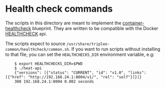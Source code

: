 # Health check commands

The scripts in this directory are meant to implement the
[container-healthcheck][] blueprint.    They are written to be compatible
with the Docker [HEALTHCHECK][] api.

[container-healthcheck]: https://blueprints.launchpad.net/tripleo/+spec/container-healthchecks
[healthcheck]: https://docs.docker.com/engine/reference/builder/#healthcheck

The scripts expect to source
`/usr/share/tripleo-common/healthcheck/common.sh`. If you
want to run scripts without installing to that file, you can set the
`HEALTHCHECKS_DIR` environment variable, e.g:

        $ export HEALTHCHECKS_DIR=$PWD
        $ ./heat-api
        {"versions": [{"status": "CURRENT", "id": "v1.0", "links": [{"href": "http://192.168.24.1:8004/v1/", "rel": "self"}]}]}
        300 192.168.24.1:8004 0.002 seconds
